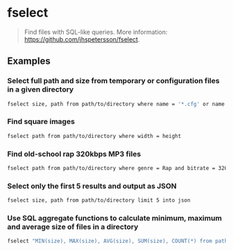 # fselect

> Find files with SQL-like queries. More information: <https://github.com/jhspetersson/fselect>.

## Examples

### Select full path and size from temporary or configuration files in a given directory

```bash
fselect size, path from path/to/directory where name = '*.cfg' or name = '*.tmp'
```

### Find square images

```bash
fselect path from path/to/directory where width = height
```

### Find old-school rap 320kbps MP3 files

```bash
fselect path from path/to/directory where genre = Rap and bitrate = 320 and mp3_year lt 2000
```

### Select only the first 5 results and output as JSON

```bash
fselect size, path from path/to/directory limit 5 into json
```

### Use SQL aggregate functions to calculate minimum, maximum and average size of files in a directory

```bash
fselect "MIN(size), MAX(size), AVG(size), SUM(size), COUNT(*) from path/to/directory"
```
